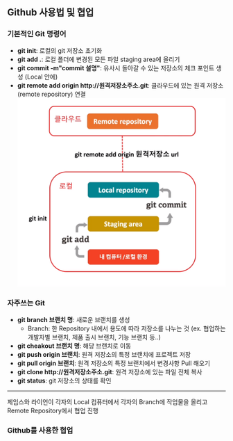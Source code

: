 ## Github 사용법 및 협업
### 기본적인 Git 명령어
* __git init__: 로컬의 git 저장소 초기화
* __git add .__: 로컬 폴더에 변경된 모든 파일 staging area에 올리기
* __git commit -m"commit 설명"__: 유사시 돌아갈 수 있는 저장소의 체크 포인트 생성 (Local 안에)
* __git remote add origin http://원격저장소주소.git__: 클라우드에 있는 원격 저장소(remote repository) 연결
![ex_로컬원격연결](./Img/로컬이랑원격저장소연결.PNG)
### 자주쓰는 Git 
* __git branch 브랜치 명__: 새로운 브랜치를 생성
  * Branch: 한 Repository 내에서 용도에 따라 저장소를 나누는 것 (ex. 협업하는 개발자별 브랜치, 제품 출시 브랜치, 기능 브랜치 등..)
* __git cheakout 브랜치 명__: 해당 브랜치로 이동
* __git push origin 브랜치__: 원격 저장소의 특정 브랜치에 프로젝트 저장
* __git pull origin 브랜치__: 원격 저장소의 특정 브랜치에서 변경사항 Pull 해오기
* __git clone  http://원격저장소주소.git__: 원격 저장소에 있는 파일 전체 복사
* __git status__: git 저장소의 상태를 확인
---
제임스와 라이언이 각자의 Local 컴퓨터에서 각자의 Branch에 작업물을 올리고 Remote Repository에서 협업 진행


### Github를 사용한 협업
